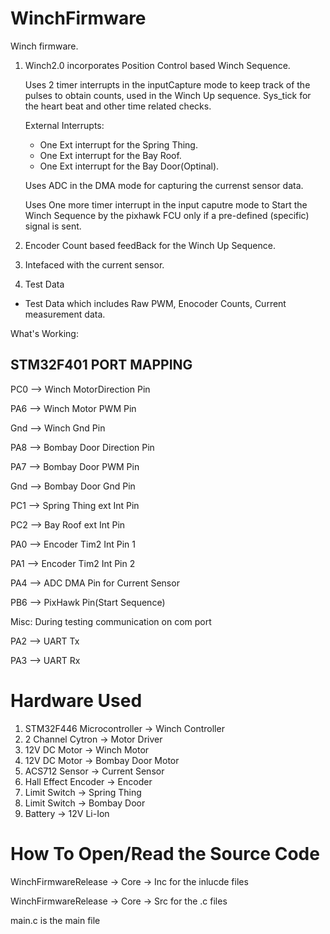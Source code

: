 # WinchFirmware
Winch firmware. 


1. Winch2.0 incorporates Position Control based Winch Sequence.
  
    Uses 2 timer interrupts in the inputCapture mode to keep track of the pulses to obtain counts, used in the Winch Up sequence.
    Sys_tick for the heart beat and other time related checks.
  
    External Interrupts:
    * One Ext interrupt for the Spring Thing.
    * One Ext interrupt for the Bay Roof.
    * One Ext interrupt for the Bay Door(Optinal).

    Uses ADC in the DMA mode for capturing the currenst sensor data. 

    Uses One more timer interrupt in the input caputre mode to Start the Winch Sequence by the pixhawk FCU only if a pre-defined (specific) signal is sent.  

  
2. Encoder Count based feedBack for the Winch Up Sequence.

3. Intefaced with the current sensor.

4. Test Data 
  * Test Data which includes Raw PWM, Enocoder Counts, Current measurement data.


What's Working:




## STM32F401 PORT MAPPING

PC0 --> Winch MotorDirection Pin

PA6 --> Winch Motor PWM Pin

Gnd --> Winch Gnd Pin


PA8 --> Bombay Door Direction Pin

PA7 --> Bombay Door PWM Pin

Gnd --> Bombay Door Gnd Pin


PC1 --> Spring Thing ext Int Pin

PC2 --> Bay Roof ext Int Pin


PA0 --> Encoder Tim2 Int Pin 1

PA1 --> Encoder Tim2 Int Pin 2


PA4 --> ADC DMA Pin for Current Sensor


PB6 --> PixHawk Pin(Start Sequence)

Misc:
During testing communication on com port

PA2 --> UART Tx 

PA3 --> UART Rx

# Hardware Used 
1. STM32F446 Microcontroller -> Winch Controller
2. 2 Channel Cytron -> Motor Driver  
3. 12V DC Motor -> Winch Motor
4. 12V DC Motor -> Bombay Door Motor 
5. ACS712 Sensor -> Current Sensor 
6. Hall Effect Encoder -> Encoder 
7. Limit Switch -> Spring Thing 
8. Limit Switch -> Bombay Door
9. Battery -> 12V Li-Ion

# How To Open/Read the Source Code

WinchFirmwareRelease -> Core -> Inc for the inlucde files

WinchFirmwareRelease -> Core -> Src for the .c files

main.c is the main file
